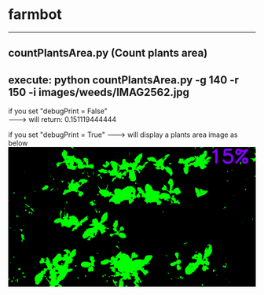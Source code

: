 # farmbot
---
## countPlantsArea.py (Count plants area)
## execute: python countPlantsArea.py -g 140 -r 150 -i images/weeds/IMAG2562.jpg

   if you set "debugPrint = False"       
       ---> will return: 0.151119444444

   if you set "debugPrint = True"
       ---> will display a plants area image as below
![alt tag](https://github.com/ch-tseng/farmbot/blob/master/output.png)

